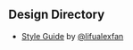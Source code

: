 ## Design Directory
- [Style Guide](https://www.figma.com/file/LXKWblcPXToV1uVakYXbhB/Astoria-Digital?node-id=133%3A3) by [@lifualexfan](http://github.com/lifualexfan)

